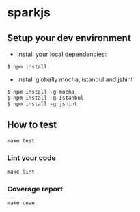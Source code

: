 sparkjs
=======

## Setup your dev environment

* Install your local dependencies:

```shell
$ npm install
```

* Install globally mocha, istanbul and jshint

```shell
$ npm install -g mocha
$ npm install -g istanbul
$ npm install -g jshint
```

## How to test

`make test`

### Lint your code

`make lint`

### Coverage report

`make cover`
